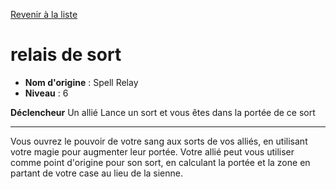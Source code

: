[Revenir à la liste](..)

# relais de sort

 * **Nom d'origine** : Spell Relay
 * **Niveau** : 6


<p><strong>Déclencheur</strong> Un allié <a class="entity-link" data-pack="pf2e.actionspf2e" data-id="aBQ8ajvEBByv45yz" draggable="true"><i class="fas fa-suitcase"></i>Lance un sort</a> et vous êtes dans la portée de ce sort</p>
<hr>
<p>Vous ouvrez le pouvoir de votre sang aux sorts de vos alliés, en utilisant votre magie pour augmenter leur portée. Votre allié peut vous utiliser comme point d'origine pour son sort, en calculant la portée et la zone en partant de votre case au lieu de la sienne.</p>